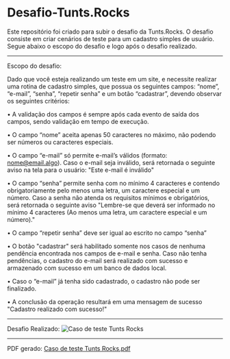 # Desafio-Tunts.Rocks

Este repositório foi criado para subir o desafio da Tunts.Rocks. O desafio consiste em criar cenários de teste para um cadastro simples de usuário.
Segue abaixo o escopo do desafio e logo após o desafio realizado.
__________________________________________________________________________________________

Escopo do desafio:

Dado que você esteja realizando um teste em um site, e necessite realizar uma rotina de cadastro simples, que possua os seguintes campos: “nome”, “e-mail”, “senha”, “repetir senha” e um botão “cadastrar”, devendo observar os seguintes critérios:

• A validação dos campos é sempre após cada evento de saída dos campos, sendo validação em tempo de execução.

• O campo “nome” aceita apenas 50 caracteres no máximo, não podendo ser números ou caracteres especiais. 

• O campo “e-mail” só permite e-mail’s válidos (formato: nome@email.algo). Caso o e-mail seja inválido, será retornada o seguinte aviso na tela para o usuário: "Este e-mail é inválido"

• O campo “senha” permite senha com no mínimo 4 caracteres e contendo obrigatoriamente pelo menos uma letra, um caractere especial e um número. Caso a senha não atenda os requisitos mínimos e obrigatórios, será retornada o seguinte aviso "Lembre-se que deverá ser informado no mínimo 4 caracteres (Ao menos uma letra, um caractere especial e um número)."

• O campo “repetir senha” deve ser igual ao escrito no campo “senha”

• O botão "cadastrar" será habilitado somente nos casos de nenhuma pendência encontrada nos campos de e-mail e senha. Caso não tenha pendências, o cadastro do e-mail será realizado com sucesso e armazenado com sucesso em um banco de dados local.

• Caso o “e-mail” já tenha sido cadastrado, o cadastro não pode ser finalizado.

• A conclusão da operação resultará em uma mensagem de sucesso "Cadastro realizado com sucesso!"
__________________________________________________________________________________________

Desafio Realizado:
![Caso de teste Tunts Rocks](https://user-images.githubusercontent.com/110741158/211155593-d383b0c6-7fd6-49ca-99f7-803df854ce04.jpg)

__________________________________________________________________________________________
PDF gerado:
[Caso de teste Tunts Rocks.pdf](https://github.com/eron-moraes/Desafio-Tunts.Rocks/files/10366460/Caso.de.teste.Tunts.Rocks.pdf)
